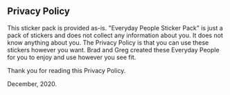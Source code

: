 ## Privacy Policy

This sticker pack is provided as-is. "Everyday People Sticker Pack" is just a pack of stickers and does not collect any information about you. It does not know anything about you. The Privacy Policy is that you can use these stickers however you want. Brad and Greg created these Everyday People for you to enjoy and use however you see fit.

Thank you for reading this Privacy Policy.

December, 2020.
